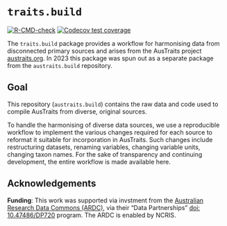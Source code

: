 
# `traits.build`

<!-- badges: start -->
[![R-CMD-check](https://github.com/traitecoevo/austraits.build/actions/workflows/R-CMD-check.yaml/badge.svg)](https://github.com/traitecoevo/austraits.build/actions/workflows/R-CMD-check.yaml)
[![Codecov test coverage](https://codecov.io/gh/traitecoevo/austraits.build/branch/develop/graph/badge.svg)](https://app.codecov.io/gh/traitecoevo/austraits.build?branch=develop)
<!-- badges: end -->

The `traits.build` package provides a workflow for harmonising data from 
disconnected primary sources and arises from the AusTraits project [austraits.org](https://austraits.org). In 2023 this package was spun out as a separate package from the `austraits.build` repository.

## Goal

This repository (`austraits.build`) contains the raw data and code used to compile AusTraits from diverse, original sources.

To handle the harmonising of diverse data sources, we use a reproducible
workflow to implement the various changes required for each source to
reformat it suitable for incorporation in AusTraits. Such changes
include restructuring datasets, renaming variables, changing variable
units, changing taxon names. For the sake of transparency and continuing
development, the entire workflow is made available here.

## Acknowledgements

**Funding**: This work was supported via invstment from the [Australian
Research Data Commons (ARDC)](https://ardc.edu.au), via their “Data Partnerships”
[doi: 10.47486/DP720](https://doi.org/10.47486/DP720) program. The ARDC
is enabled by NCRIS.

